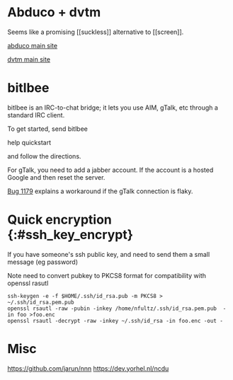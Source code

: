 <!-- njnmdoc:  title="Utils"  -->

# Abduco + dvtm

Seems like a promising [[suckless]] alternative to [[screen]].

[abduco main site](http://www.brain-dump.org/projects/abduco/)

[dvtm main site](http://www.brain-dump.org/projects/dvtm/)

# bitlbee

bitlbee is an IRC-to-chat bridge; it lets you use AIM, gTalk, etc through a standard IRC client.

To get started, send bitlbee

help quickstart

and follow the directions.

For gTalk, you need to add a jabber account. If the account is a hosted Google  and then reset the server.

[Bug 1179](http://bugs.bitlbee.org/bitlbee/ticket/1179) explains a workaround if the gTalk connection is flaky.

# Quick encryption {:#ssh_key_encrypt}

If you have someone's ssh public key, and need to send them a small message (eg password)

Note need to convert pubkey to PKCS8 format for compatibility with openssl rasutl

```
ssh-keygen -e -f $HOME/.ssh/id_rsa.pub -m PKCS8 > ~/.ssh/id_rsa.pem.pub
openssl rsautl -raw -pubin -inkey /home/nfultz/.ssh/id_rsa.pem.pub  -in foo >foo.enc
openssl rsautl -decrypt -raw -inkey ~/.ssh/id_rsa -in foo.enc -out -
```

# Misc

https://github.com/jarun/nnn
https://dev.yorhel.nl/ncdu
